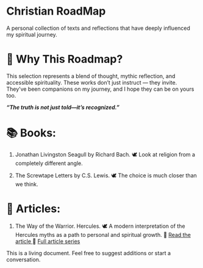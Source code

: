 # Christian RoadMap 
A personal collection of texts and reflections that have deeply influenced my spiritual journey.

# 🧭 Why This Roadmap?
This selection represents a blend of thought, mythic reflection, and accessible spirituality. These works don’t just instruct — they invite. 
They’ve been companions on my journey, and I hope they can be on yours too.

***“The truth is not just told—it’s recognized.”***

# 📚 Books: 

1. Jonathan Livingston Seagull by Richard Bach. 
🕊️ Look at religion from a completely different angle.

2. The Screwtape Letters by C.S. Lewis. 
🕊️ The choice is much closer than we think.

# 📝 Articles: 

1. The Way of the Warrior. Hercules.
🕊️ A modern interpretation of the Hercules myths as a path to personal and spiritual growth.
🔗 [Read the article ](https://shorturl.at/P7alj)
🔗 [Full article series](https://shorturl.at/F3FDn)

This is a living document. Feel free to suggest additions or start a conversation.
